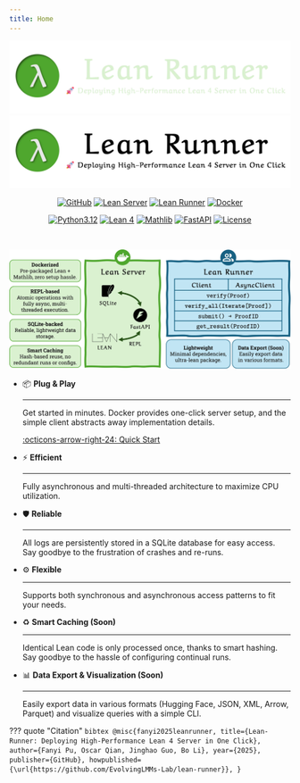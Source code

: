 ```yaml
---
title: Home
---
```


<style>
  .md-typeset h1 {
    display: none;
  }
</style>

![](assets/logo/logo-wt-dark.webp#only-dark)
![](assets/logo/logo-wt.webp#only-light)

<div align="center" markdown>

[![GitHub](https://img.shields.io/badge/GitHub-Repository-blue?style=flat-square&logo=github)](https://github.com/EvolvingLMMs-Lab/lean-runner)
[![Lean Server](https://img.shields.io/pypi/v/lean-server?label=Lean%20Server&style=flat-square&color=orange&logo=pypi)](https://pypi.org/project/lean-server/)
[![Lean Runner](https://img.shields.io/pypi/v/lean-runner?label=Lean%20Runner&style=flat-square&color=orange&logo=pypi)](https://pypi.org/project/lean-runner/)
[![Docker](https://img.shields.io/badge/Hub-blue?label=Docker&style=flat-square&logo=docker&logoColor=white)](https://hub.docker.com/r/pufanyi/lean-server)

[![Python3.12](https://img.shields.io/badge/Python-3.12-blue?style=flat-square&logo=python&logoColor=white)](https://www.python.org/downloads/release/python-3120/)
[![Lean 4](https://img.shields.io/badge/Lean-4-purple?style=flat-square&logo=lean&logoColor=white)](https://lean-lang.org/doc/reference/4.22.0-rc4/releases/v4.22.0/)
[![Mathlib](https://img.shields.io/badge/Mathlib-v4.22.0--rc4-purple?style=flat-square)](https://github.com/leanprover-community/mathlib4/releases/tag/v4.22.0-rc4)
[![FastAPI](https://img.shields.io/badge/FastAPI-green?style=flat-square&logo=fastapi&logoColor=white)](https://fastapi.tiangolo.com)
[![License](https://img.shields.io/badge/License-MIT-yellow?style=flat-square)](LICENSE)

<br/>

</div>

![](assets/imgs/overview.webp)

<div class="grid cards" markdown>

-   :package: __Plug & Play__

    ---

    Get started in minutes. Docker provides one-click server setup, and the simple client abstracts away implementation details.

    [:octicons-arrow-right-24: Quick Start](quick-start.md)

-   :zap: __Efficient__

    ---

    Fully asynchronous and multi-threaded architecture to maximize CPU utilization.

-   :shield: __Reliable__

    ---

    All logs are persistently stored in a SQLite database for easy access. Say goodbye to the frustration of crashes and re-runs.

-   :gear: __Flexible__

    ---

    Supports both synchronous and asynchronous access patterns to fit your needs.

-   :recycle: __Smart Caching (Soon)__

    ---

    Identical Lean code is only processed once, thanks to smart hashing. Say goodbye to the hassle of configuring continual runs.

-   :bar_chart: __Data Export & Visualization (Soon)__

    ---

    Easily export data in various formats (Hugging Face, JSON, XML, Arrow, Parquet) and visualize queries with a simple CLI.

</div>

??? quote "Citation"
    ```bibtex
    @misc{fanyi2025leanrunner,
        title={Lean-Runner: Deploying High-Performance Lean 4 Server in One Click},
        author={Fanyi Pu, Oscar Qian, Jinghao Guo, Bo Li},
        year={2025},
        publisher={GitHub},
        howpublished={\url{https://github.com/EvolvingLMMs-Lab/lean-runner}},
    }
    ```
